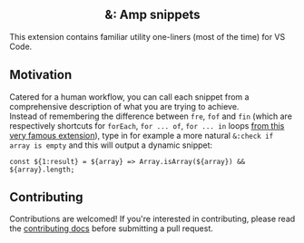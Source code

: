 <h2 align="center">&: Amp snippets</h2>

This extension contains familiar utility one-liners (most of the time) for VS Code.

## Motivation
Catered for a human workflow, you can call each snippet from a comprehensive description of what you are trying to achieve.  
Instead of remembering the difference between `fre`, `fof` and `fin` (which are respectively shortcuts for `forEach`, `for ... of`, `for ... in` loops [from this very famous extension](https://marketplace.visualstudio.com/items?itemName=xabikos.JavaScriptSnippets)), type in for example a more natural `&:check if array is empty` and this will output a dynamic snippet:
```
const ${1:result} = ${array} => Array.isArray(${array}) && ${array}.length;
```

## Contributing
Contributions are welcomed! If you're interested in contributing, please read the [contributing docs](https://github.com/hang-up/amp-snippets/blob/main/.github/CONTRIBUTING.md) before submitting a pull request.
